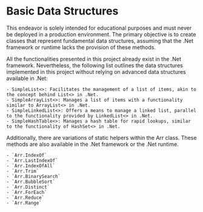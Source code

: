 # Basic Data Structures

This endeavor is solely intended for educational purposes and must never be deployed in a production environment. The primary objective is to create classes that represent fundamental data structures, assuming that the .Net framework or runtime lacks the provision of these methods.

All the functionalities presented in this project already exist in the .Net framework. Nevertheless, the following list outlines the data structures implemented in this project without relying on advanced data structures available in .Net:

    - SimpleList<>: Facilitates the management of a list of items, akin to the concept behind List<> in .Net.
    - SimpleArrayList<>: Manages a list of items with a functionality similar to ArrayList<> in .Net.
    - SimpleLinkedList<>: Offers a means to manage a linked list, parallel to the functionality provided by LinkedList<> in .Net.
    - SimpleHashTable<>: Manages a hash table for rapid lookups, similar to the functionality of HashSet<> in .Net.

Additionally, there are variations of static helpers within the Arr class. These methods are also available in the .Net framework or the .Net runtime.

	- `Arr.IndexOf`
	- `Arr.LastIndexOf`
	- `Arr.IndexOfAll`
	- `Arr.Trim`
	- `Arr.BinarySearch`
	- `Arr.BubbleSort`
	- `Arr.Distinct`
	- `Arr.ForEach`
	- `Arr.Reduce`
	- `Arr.Range`
	